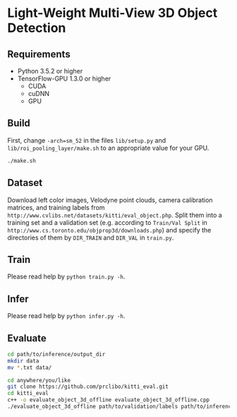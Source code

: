 # Light-Weight Multi-View 3D Object Detection

## Requirements
* Python 3.5.2 or higher
* TensorFlow-GPU 1.3.0 or higher
    * CUDA
    * cuDNN
    * GPU

## Build
First, change `-arch=sm_52` in the files `lib/setup.py` and `lib/roi_pooling_layer/make.sh` to an appropriate value for your GPU.
```bash
./make.sh
```

## Dataset
Download left color images, Velodyne point clouds, camera calibration matrices, and training labels
from `http://www.cvlibs.net/datasets/kitti/eval_object.php`.
Split them into a training set and a validation set (e.g. according to `Train/Val Split` in `http://www.cs.toronto.edu/objprop3d/downloads.php`)
and specify the directories of them by `DIR_TRAIN` and `DIR_VAL` in `train.py`.

## Train
Please read help by `python train.py -h`.

## Infer
Please read help by `python infer.py -h`.

## Evaluate
```bash
cd path/to/inference/output_dir
mkdir data
mv *.txt data/

cd anywhere/you/like
git clone https://github.com/prclibo/kitti_eval.git
cd kitti_eval
c++ -o evaluate_object_3d_offline evaluate_object_3d_offline.cpp
./evaluate_object_3d_offline path/to/validation/labels path/to/inference/output_dir
```
